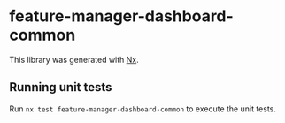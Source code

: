 # feature-manager-dashboard-common

This library was generated with [Nx](https://nx.dev).

## Running unit tests

Run `nx test feature-manager-dashboard-common` to execute the unit tests.
